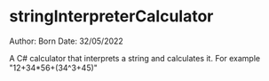 # stringInterpreterCalculator

Author: Born
Date: 32/05/2022

A C# calculator that interprets a string and calculates it. For example "12+34*56+(34^3+45)"


